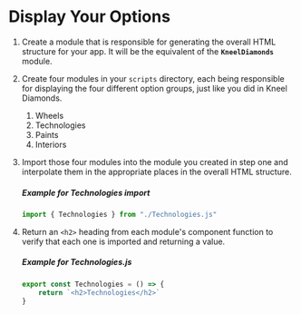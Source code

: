 # Display Your Options

1. Create a module that is responsible for generating the overall HTML structure for your app. It will be the equivalent of the **`KneelDiamonds`** module.
1. Create four modules in your `scripts` directory, each being responsible for displaying the four different option groups, just like you did in Kneel Diamonds.
    1. Wheels
    1. Technologies
    1. Paints
    1. Interiors
1. Import those four modules into the module you created in step one and interpolate them in the appropriate places in the overall HTML structure.
    ##### Example for Technologies import
    ```js
    import { Technologies } from "./Technologies.js"
    ```
1. Return an `<h2>` heading from each module's component function to verify that each one is imported and returning a value.
    ##### Example for Technologies.js

    ```js
    export const Technologies = () => {
        return `<h2>Technologies</h2>`
    }
    ```
